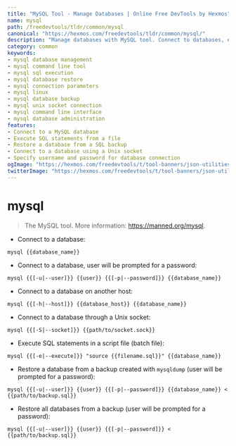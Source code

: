 ```yaml
---
title: "MySQL Tool - Manage Databases | Online Free DevTools by Hexmos"
name: mysql
path: /freedevtools/tldr/common/mysql
canonical: "https://hexmos.com/freedevtools/tldr/common/mysql/"
description: "Manage databases with MySQL tool. Connect to databases, execute SQL scripts, and restore backups. Free online tool, no registration required."
category: common
keywords:
- mysql database management
- mysql command line tool
- mysql sql execution
- mysql database restore
- mysql connection parameters
- mysql linux
- mysql database backup
- mysql unix socket connection
- mysql command line interface
- mysql database administration
features:
- Connect to a MySQL database
- Execute SQL statements from a file
- Restore a database from a SQL backup
- Connect to a database using a Unix socket
- Specify username and password for database connection
ogImage: "https://hexmos.com/freedevtools/t/tool-banners/json-utilities-banner.png"
twitterImage: "https://hexmos.com/freedevtools/t/tool-banners/json-utilities-banner.png"
---
```


# mysql

> The MySQL tool.
> More information: <https://manned.org/mysql>.

- Connect to a database:

`mysql {{database_name}}`

- Connect to a database, user will be prompted for a password:

`mysql {{[-u|--user]}} {{user}} {{[-p|--password]}} {{database_name}}`

- Connect to a database on another host:

`mysql {{[-h|--host]}} {{database_host}} {{database_name}}`

- Connect to a database through a Unix socket:

`mysql {{[-S|--socket]}} {{path/to/socket.sock}}`

- Execute SQL statements in a script file (batch file):

`mysql {{[-e|--execute]}} "source {{filename.sql}}" {{database_name}}`

- Restore a database from a backup created with `mysqldump` (user will be prompted for a password):

`mysql {{[-u|--user]}} {{user}} {{[-p|--password]}} {{database_name}} < {{path/to/backup.sql}}`

- Restore all databases from a backup (user will be prompted for a password):

`mysql {{[-u|--user]}} {{user}} {{[-p|--password]}} < {{path/to/backup.sql}}`

